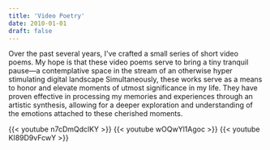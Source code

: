 ```yaml
---
title: 'Video Poetry'
date: 2010-01-01
draft: false
---
```


Over the past several years, I've crafted a small series of short video poems. My hope is that these video poems serve to bring a tiny tranquil pause—a contemplative space in the stream of an otherwise hyper stimulating digital landscape Simultaneously, these works serve as a means to honor and elevate moments of utmost significance in my life. They have proven effective in processing my memories and experiences through an artistic synthesis, allowing for a deeper exploration and understanding of the emotions attached to these cherished moments.

{{< youtube n7cDmQdclKY >}}
{{< youtube wOQwYl1Agoc >}}
{{< youtube KI89D9vFcwY >}}

